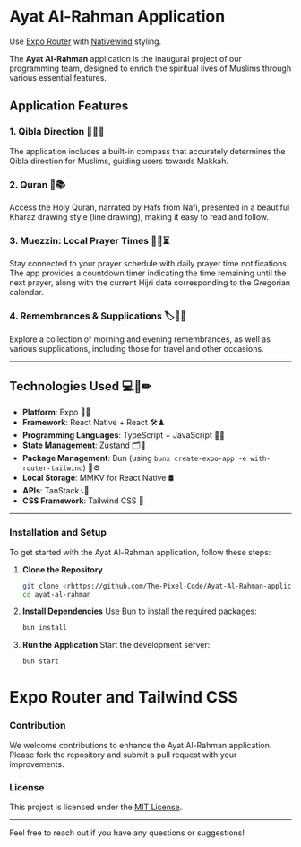 # Ayat Al-Rahman Application


Use [Expo Router](https://docs.expo.dev/router/introduction/) with [Nativewind](https://www.nativewind.dev/v4/overview/) styling.

The **Ayat Al-Rahman** application is the inaugural project of our programming team, designed to enrich the spiritual lives of Muslims through various essential features.

## Application Features

### 1. Qibla Direction 🧭🧎‍♂️
The application includes a built-in compass that accurately determines the Qibla direction for Muslims, guiding users towards Makkah.

### 2. Quran 📖📚
Access the Holy Quran, narrated by Hafs from Nafi, presented in a beautiful Kharaz drawing style (line drawing), making it easy to read and follow.

### 3. Muezzin: Local Prayer Times 📣⏰⏳
Stay connected to your prayer schedule with daily prayer time notifications. The app provides a countdown timer indicating the time remaining until the next prayer, along with the current Hijri date corresponding to the Gregorian calendar.

### 4. Remembrances & Supplications 🏷🤲🙌
Explore a collection of morning and evening remembrances, as well as various supplications, including those for travel and other occasions.

---

## Technologies Used 💻📏✏

- **Platform**: Expo 🧤💎
- **Framework**: React Native + React 🛠♟
- **Programming Languages**: TypeScript + JavaScript 🧵🧶
- **State Management**: Zustand 🗂📂
- **Package Management**: Bun (using `bunx create-expo-app -e with-router-tailwind`) 🔧⚙
- **Local Storage**: MMKV for React Native 🛢
- **APIs**: TanStack 📞🔌
- **CSS Framework**: Tailwind CSS 🎨

---

### Installation and Setup

To get started with the Ayat Al-Rahman application, follow these steps:

1. **Clone the Repository**
   ```bash
   git clone <rhttps://github.com/The-Pixel-Code/Ayat-Al-Rahman-application.git>
   cd ayat-al-rahman
   ```

2. **Install Dependencies**
   Use Bun to install the required packages:
   ```bash
   bun install
   ```

3. **Run the Application**
   Start the development server:
   ```bash
   bun start
   ```
# Expo Router and Tailwind CSS


### Contribution

We welcome contributions to enhance the Ayat Al-Rahman application. Please fork the repository and submit a pull request with your improvements.

### License

This project is licensed under the [MIT License](LICENSE).

---

Feel free to reach out if you have any questions or suggestions!